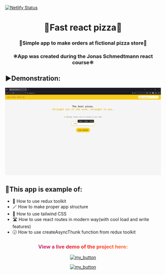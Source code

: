 [![Netlify Status](https://api.netlify.com/api/v1/badges/cf7bb98b-0c63-43c4-8896-77c9800ef2b7/deploy-status)](https://app.netlify.com/sites/fast-pizza-react-project/deploys)
<h1 align="center">🍕Fast react pizza🍕</h1>
<h3 align="center">🛒Simple app to make orders at fictional pizza store🛒</h3>
<h3 align="center" >⚛️App was created during the Jonas Schmedtmann react course⚛️</h3>

## ▶️Demonstration:
<img src="./public/fast-react-pizza.gif" />

## 🚀This app is example of:
- 🧱 How to use redux toolkit
- 🪄 How to make proper app structure
- 💅 How to use tailwind CSS
- 🛣️ How to use react routes in modern way(with cool load and write features)
- 🕝 How to use createAsyncThunk function from redux toolkit

<div align="center">
<h3 style="background: linear-gradient(to right, #833ab4, #fd1d1d, #fcb045); -webkit-background-clip: text; -webkit-text-fill-color: transparent;" 
> View a live demo of the project here:</h3>

[![my_button](https://img.shields.io/badge/click_me-37a779?style=for-the-badge)](https://fast-pizza-react-project.netlify.app/)

[![my_button](https://img.shields.io/badge/🟦🟨-37a779?style=for-the-badge)](https://www.youtube.com/watch?v=G510jeWiaV0)

</div>
